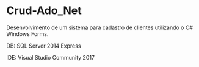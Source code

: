 # Crud-Ado_Net

Desenvolvimento de um sistema para cadastro de clientes utilizando o C# Windows Forms.

DB: SQL Server 2014 Express

IDE: Visual Studio Community 2017
